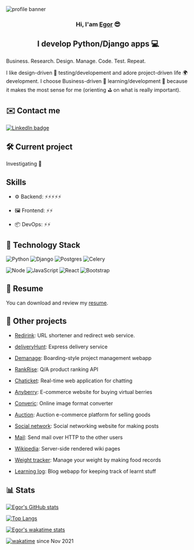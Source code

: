 <img src="https://user-images.githubusercontent.com/59317431/139434562-c7515ba6-91e9-4255-8c8a-97afa928dc07.png" alt="profile banner">

<h3 align="center">Hi, I'am <a href="http://egorindev.com" target="_blank" rel="noreferrer">Egor</a> 😎</h3>

<h2 align="center">I develop Python/Django apps 💻</h2>

Business. Research. Design. Manage. Code. Test. Repeat.

I like design-driven 🎨 testing/developement and adore project-driven life 🌍 development. I choose Business-driven 💼 learning/development 🔬 because it makes the most sense for me (orienting ⛳️ on what is really important).

## ✉️ Contact me

[![LinkedIn badge](https://img.shields.io/badge/LinkedIn-0077B5?style=for-the-badge&logo=linkedin&logoColor=white)](https://www.linkedin.com/in/nezort11/)

## 🛠 Current project

Investigating 🔭

## Skills

- ⚙️ Backend: ⚡️⚡️⚡️⚡️⚡️

- 🖼 Frontend: ⚡️⚡️

- 📦 DevOps: ⚡️⚡️

## 🌟 Technology Stack

![Python](https://img.shields.io/badge/python-3670A0?style=flat&logo=python&logoColor=white)
![Django](https://img.shields.io/badge/django-%23092E20.svg?style=flat&logo=django&logoColor=white)
![Postgres](https://img.shields.io/badge/postgres-%23316192.svg?style=flat&logo=postgresql&logoColor=white)
![Celery](https://img.shields.io/badge/celery-37814A.svg?logo=celery&style=flat&logoColor=white)

![Node](https://img.shields.io/badge/Node.js-43853D?style=flat&logo=node.js&logoColor=white)
![JavaScript](https://img.shields.io/badge/JavaScript-323330?style=flat&logo=javascript&logoColor=F7DF1E)
![React](https://img.shields.io/badge/react-20232A?style=flat&logo=react&logoColor=61DAFB)
![Bootstrap](https://img.shields.io/badge/bootstrap-563D7C?style=flat&logo=bootstrap&logoColor=white)

## 📝 Resume

You can download and review my [resume](https://github.com/Egor4ik325/Egor4ik325/files/7506574/CV.v2.0.pdf).

## 📅 Other projects

- [Redirink](https://github.com/Egor4ik325/redirink): URL shortener and redirect web service. 

- [deliveryHunt](https://github.com/Egor4ik325/deliveryHunt): Express delivery service

- [Demanage](https://github.com/Egor4ik325/demanage): Boarding-style project management webapp

- [RankRise](https://github.com/Egor4ik325/rankrise): Q/A product ranking API

- [Chaticket](https://github.com/Egor4ik325/chaticket): Real-time web application for chatting

- [Anyberry](https://github.com/Egor4ik325/anyberry): E-commerce website for buying virtual berries

- [Converic](https://github.com/Egor4ik325/converic): Online image format converter

- [Auction](https://github.com/Egor4ik325/auction-commerce): Auction e-commerce platform for selling goods

- [Social network](https://github.com/Egor4ik325/network): Social networking website for making posts

- [Mail](https://github.com/Egor4ik325/django-mail): Send mail over HTTP to the other users

- [Wikipedia](https://github.com/Egor4ik325/encyclopedia): Server-side rendered wiki pages

- [Weight tracker](https://github.com/Egor4ik325/weight-tracker): Manage your weight by making food records

- [Learning log](https://github.com/Egor4ik325/django-learning-logs): Blog webapp for keeping track of learnt stuff

## 📊 Stats

[![Egor's GitHub stats](https://github-readme-stats.vercel.app/api?username=Egor4ik325&show_icons=true)](https://github.com/anuraghazra/github-readme-stats)

[![Top Langs](https://github-readme-stats.vercel.app/api/top-langs/?username=Egor4ik325&exclude_repo=bulwark-sln,bulwark-cmake&layout=compact)](https://github.com/anuraghazra/github-readme-stats)

[![Egor's wakatime stats](https://github-readme-stats.vercel.app/api/wakatime?username=Egor4ik325&layout=compact)](https://wakatime.com/@0801e752-de74-44cb-a3ef-c564083431bb)

[![wakatime](https://wakatime.com/badge/user/0801e752-de74-44cb-a3ef-c564083431bb.svg)](https://wakatime.com/Egor4ik325) since Nov 2021

